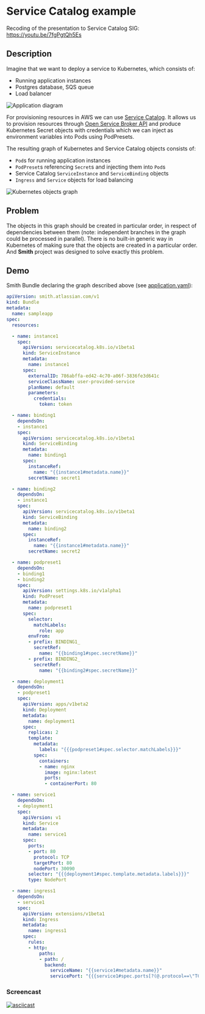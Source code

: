 # Service Catalog example

Recoding of the presentation to Service Catalog SIG: https://youtu.be/7fgPgtQh5Es

## Description

Imagine that we want to deploy a service to Kubernetes, which consists of:
- Running application instances
- Postgres database, SQS queue
- Load balancer

![Application diagram](img/Application_example.png?raw=true "Application diagram")

For provisioning resources in AWS we can use [Service Catalog](https://github.com/kubernetes-incubator/service-catalog).
It allows us to provision resources through [Open Service Broker API](https://github.com/openservicebrokerapi/servicebroker)
and produce Kubernetes Secret objects with credentials which we can inject as environment variables into Pods using PodPresets.

The resulting graph of Kubernetes and Service Catalog objects consists of:
- `Pod`s for running application instances
- `PodPreset`s referencing `Secret`s and injecting them into `Pod`s
- Service Catalog `ServiceInstance` and `ServiceBinding` objects
- `Ingress` and `Service` objects for load balancing

![Kubernetes objects graph](img/Kubernetes_graph.png?raw=true "Kubernetes objects graph")

## Problem

The objects in this graph should be created in particular order, in respect of dependencies between them (note: independent branches in the graph could be processed in parallel).
There is no built-in generic way in Kubernetes of making sure that the objects are created in a particular order. And **Smith** project was designed to solve exactly this problem.

## Demo

Smith Bundle declaring the graph described above (see [application.yaml](application.yaml)):

```yaml
apiVersion: smith.atlassian.com/v1
kind: Bundle
metadata:
  name: sampleapp
spec:
  resources:

  - name: instance1
    spec:
      apiVersion: servicecatalog.k8s.io/v1beta1
      kind: ServiceInstance
      metadata:
        name: instance1
      spec:
        externalID: 786abffa-ed42-4c70-a06f-3836fe3d641c
        serviceClassName: user-provided-service
        planName: default
        parameters:
          credentials:
            token: token

  - name: binding1
    dependsOn:
    - instance1
    spec:
      apiVersion: servicecatalog.k8s.io/v1beta1
      kind: ServiceBinding
      metadata:
        name: binding1
      spec:
        instanceRef:
          name: "{{instance1#metadata.name}}"
        secretName: secret1

  - name: binding2
    dependsOn:
    - instance1
    spec:
      apiVersion: servicecatalog.k8s.io/v1beta1
      kind: ServiceBinding
      metadata:
        name: binding2
      spec:
        instanceRef:
          name: "{{instance1#metadata.name}}"
        secretName: secret2

  - name: podpreset1
    dependsOn:
    - binding1
    - binding2
    spec:
      apiVersion: settings.k8s.io/v1alpha1
      kind: PodPreset
      metadata:
        name: podpreset1
      spec:
        selector:
          matchLabels:
            role: app
        envFrom:
        - prefix: BINDING1_
          secretRef:
            name: "{{binding1#spec.secretName}}"
        - prefix: BINDING2_
          secretRef:
            name: "{{binding2#spec.secretName}}"

  - name: deployment1
    dependsOn:
    - podpreset1
    spec:
      apiVersion: apps/v1beta2
      kind: Deployment
      metadata:
        name: deployment1
      spec:
        replicas: 2
        template:
          metadata:
            labels: "{{{podpreset1#spec.selector.matchLabels}}}"
          spec:
            containers:
            - name: nginx
              image: nginx:latest
              ports:
              - containerPort: 80

  - name: service1
    dependsOn:
    - deployment1
    spec:
      apiVersion: v1
      kind: Service
      metadata:
        name: service1
      spec:
        ports:
        - port: 80
          protocol: TCP
          targetPort: 80
          nodePort: 30090
        selector: "{{{deployment1#spec.template.metadata.labels}}}"
        type: NodePort

  - name: ingress1
    dependsOn:
    - service1
    spec:
      apiVersion: extensions/v1beta1
      kind: Ingress
      metadata:
        name: ingress1
      spec:
        rules:
        - http:
            paths:
            - path: /
              backend:
                serviceName: "{{service1#metadata.name}}"
                servicePort: "{{{service1#spec.ports[?(@.protocol==\"TCP\")].port}}}"

```

### Screencast

[![asciicast](img/asciinema.png)](https://asciinema.org/a/125263)
